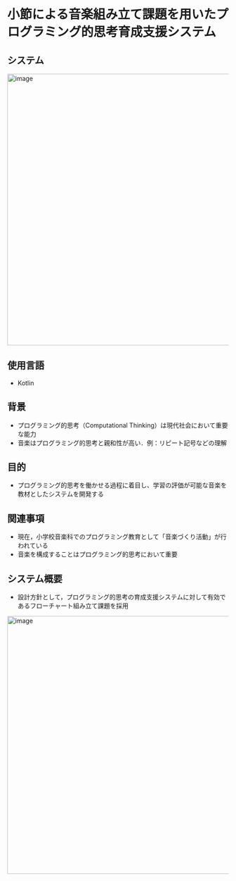 # ⼩節による⾳楽組み⽴て課題を⽤いたプログラミング的思考育成⽀援システム

## システム
<img width="617" alt="image" src="https://github.com/user-attachments/assets/1f5d11d4-9bfc-4e1f-a807-f3f28b6d4e63">


## 使用言語
- Kotlin

## 背景
- プログラミング的思考（Computational Thinking）は現代社会において重要な能⼒
- ⾳楽はプログラミング的思考と親和性が⾼い．例：リピート記号などの理解

## 目的
- プログラミング的思考を働かせる過程に着⽬し、学習の評価が可能な⾳楽を教材としたシステムを開発する

## 関連事項
- 現在，⼩学校⾳楽科でのプログラミング教育として「⾳楽づくり活動」が⾏われている
- 音楽を構成することはプログラミング的思考において重要

## システム概要
- 設計方針として，プログラミング的思考の育成⽀援システムに対して有効であるフローチャート組み⽴て課題を採⽤
<img width="586" alt="image" src="https://github.com/user-attachments/assets/95fb1839-9423-4a44-b3f9-88229a806fb5">
